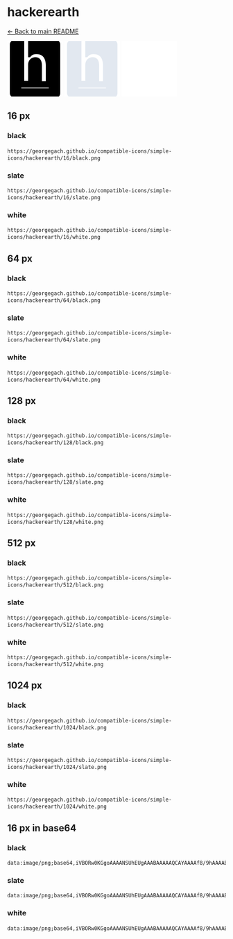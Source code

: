 # hackerearth

[← Back to main README](../../README.md)


<img src="./128/black.png" width="128" alt="hackerearth black icon" />
<img src="./128/slate.png" width="128" alt="hackerearth slate icon" />
<img src="./128/white.png" width="128" alt="hackerearth white icon" />

## 16 px

### black
```
https://georgegach.github.io/compatible-icons/simple-icons/hackerearth/16/black.png
```

### slate
```
https://georgegach.github.io/compatible-icons/simple-icons/hackerearth/16/slate.png
```

### white
```
https://georgegach.github.io/compatible-icons/simple-icons/hackerearth/16/white.png
```

## 64 px

### black
```
https://georgegach.github.io/compatible-icons/simple-icons/hackerearth/64/black.png
```

### slate
```
https://georgegach.github.io/compatible-icons/simple-icons/hackerearth/64/slate.png
```

### white
```
https://georgegach.github.io/compatible-icons/simple-icons/hackerearth/64/white.png
```

## 128 px

### black
```
https://georgegach.github.io/compatible-icons/simple-icons/hackerearth/128/black.png
```

### slate
```
https://georgegach.github.io/compatible-icons/simple-icons/hackerearth/128/slate.png
```

### white
```
https://georgegach.github.io/compatible-icons/simple-icons/hackerearth/128/white.png
```

## 512 px

### black
```
https://georgegach.github.io/compatible-icons/simple-icons/hackerearth/512/black.png
```

### slate
```
https://georgegach.github.io/compatible-icons/simple-icons/hackerearth/512/slate.png
```

### white
```
https://georgegach.github.io/compatible-icons/simple-icons/hackerearth/512/white.png
```

## 1024 px

### black
```
https://georgegach.github.io/compatible-icons/simple-icons/hackerearth/1024/black.png
```

### slate
```
https://georgegach.github.io/compatible-icons/simple-icons/hackerearth/1024/slate.png
```

### white
```
https://georgegach.github.io/compatible-icons/simple-icons/hackerearth/1024/white.png
```

## 16 px in base64

### black
```
data:image/png;base64,iVBORw0KGgoAAAANSUhEUgAAABAAAAAQCAYAAAAf8/9hAAAABmJLR0QA/wD/AP+gvaeTAAAAyUlEQVQ4jc3SMU4CURDG8Z8r0KgQGrAxoaC1NF4A7uERPJINHYmFHY1HoKQCQgMxVsYsJiQIBUuA57qwHf/ky5vMm/leMm+ggSlWiSY2fO7l0jTDbYQmKnb8BOd/lHEfHSk6SiHj7hpjxLjBHf48mGXQRSdp6qOHhzwGv3hFEW94wjtqpxq0UU3iRwwwD4uyhlgM4hUWeQxO4jwNrvDicMARnlFKM2nZLEvW3qcpRjv8xg8sk4I0LnCJ+jYRGtTlJMIQX3kb8Y3RGpBlMqVMrwFLAAAAAElFTkSuQmCC
```

### slate
```
data:image/png;base64,iVBORw0KGgoAAAANSUhEUgAAABAAAAAQCAYAAAAf8/9hAAAABmJLR0QA/wD/AP+gvaeTAAABE0lEQVQ4jc2RvS5EURSFv73vXJG4/hIxJgwKrUIhnsBz8AjexCtodBKFTqPTKlVMjGJGFGMiTAZzlmIS5s79yeis6py91/7WydnWaHU2I/NrUA3ARLNeW9h4bL88C5YokKAdvLLj7rYFYf6n49YbGtQrGgZwmHN9bXuZaRJVCjvmCVIDeBOaRVY3IxNYCDDpDOnUwD+nuYn6XAK7EwMEAexcpjjq+4Xkh26DK8HyqK/sD/YxFsESYG99JbkVvI+bSgCKf88hNjMhPv4AmEz/EKCgmWarc8LIhgT+0O4eAVPj/uwajTWwg3TJVkHHWPYFaYDZEwqDYWiuDPMIqZoPkKrkxaQ9qatL3IF3y6eyCuLV4P4bF0FaKgPGewkAAAAASUVORK5CYII=
```

### white
```
data:image/png;base64,iVBORw0KGgoAAAANSUhEUgAAABAAAAAQCAYAAAAf8/9hAAAABmJLR0QA/wD/AP+gvaeTAAAAz0lEQVQ4jc3Svy4EURTH8c8Mq/EvGqvZRKFVihew7+ERPJJGJ1HoNB5BuRWiIaISGRIJP83KMmtndjrf5p7ce8733Jx7JdlOcp8Jd5DkKc08JNkqsYN1E95q6yzWsFu2JLWy2HC2gltUWMUAUw2bBKc4GRdd4QJ7XQSfOEMP5zjEJTbnFQyxMY73McJrPalpiL2fcVEUwXsXwVz8T8FykmO/B1wmOcLSVHaSgyRVy7//iyrJsP6Mj/hAZty4wAL63xt1QV9HSlzjuWshXnDzBXFQlUUS7cWXAAAAAElFTkSuQmCC
```


